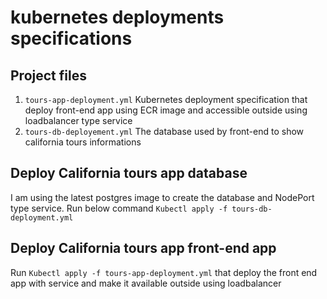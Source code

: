 # kubernetes deployments specifications
## Project  files
1. `tours-app-deployment.yml` Kubernetes deployment specification that deploy front-end app
using ECR image and accessible outside using loadbalancer type service
2. `tours-db-deployement.yml` The database used by front-end to show california tours
 informations
## Deploy California tours app database
I am using the latest postgres image to create the database and NodePort type service. Run below command
`Kubectl apply -f tours-db-deployment.yml`
## Deploy California tours app front-end app
Run `Kubectl apply -f tours-app-deployment.yml` that deploy the front end app with service
and make it available outside using loadbalancer
